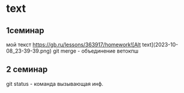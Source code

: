 # text

## 1семинар
мой текст
https://gb.ru/lessons/363917/homework![Alt text](2023-10-08_23-39-39.png)
git merge - объединение ветокпш

## 2 семинар
git status - команда вызывающая инф.